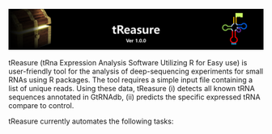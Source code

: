 ![header](https://github.com/jinoklee/tReasure/blob/master/docs/header.png?raw=true)

tReasure (tRna Expression Analysis Software Utilizing R for Easy use) is user-friendly tool for the analysis of deep-sequencing experiments for small RNAs using R packages. The tool requires a simple input file containing a list of unique reads. Using these data, tReasure (i) detects all known tRNA sequences annotated in GtRNAdb, (ii) predicts the specific expressed tRNA compare to control.

tReasure currently automates the following tasks:

